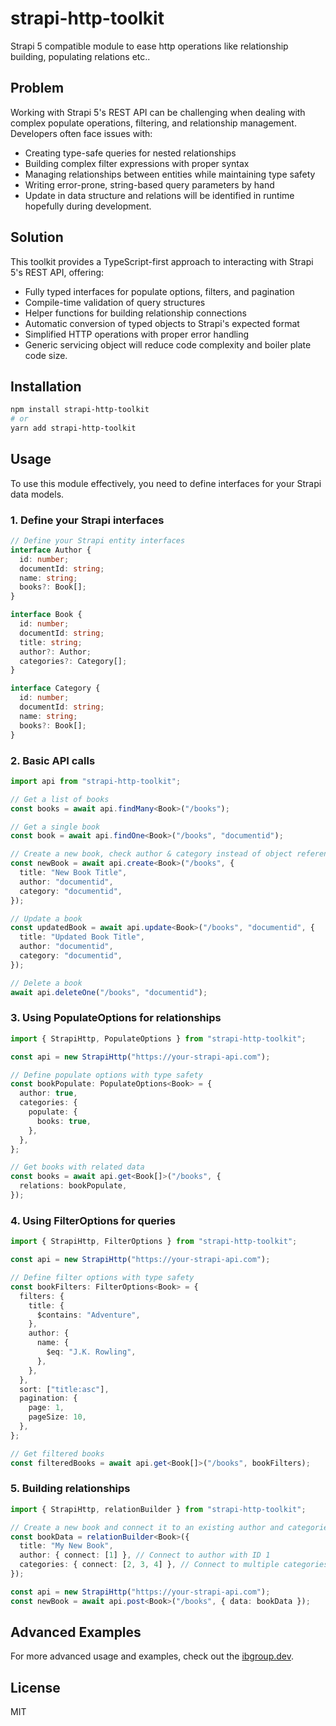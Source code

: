 # strapi-http-toolkit

Strapi 5 compatible module to ease http operations like relationship building, populating relations etc..

## Problem

Working with Strapi 5's REST API can be challenging when dealing with complex populate operations, filtering, and relationship management. Developers often face issues with:

- Creating type-safe queries for nested relationships
- Building complex filter expressions with proper syntax
- Managing relationships between entities while maintaining type safety
- Writing error-prone, string-based query parameters by hand
- Update in data structure and relations will be identified in runtime hopefully during development.

## Solution

This toolkit provides a TypeScript-first approach to interacting with Strapi 5's REST API, offering:

- Fully typed interfaces for populate options, filters, and pagination
- Compile-time validation of query structures
- Helper functions for building relationship connections
- Automatic conversion of typed objects to Strapi's expected format
- Simplified HTTP operations with proper error handling
- Generic servicing object will reduce code complexity and boiler plate code size.

## Installation

```bash
npm install strapi-http-toolkit
# or
yarn add strapi-http-toolkit
```

## Usage

To use this module effectively, you need to define interfaces for your Strapi data models.

### 1. Define your Strapi interfaces

```typescript
// Define your Strapi entity interfaces
interface Author {
  id: number;
  documentId: string;
  name: string;
  books?: Book[];
}

interface Book {
  id: number;
  documentId: string;
  title: string;
  author?: Author;
  categories?: Category[];
}

interface Category {
  id: number;
  documentId: string;
  name: string;
  books?: Book[];
}
```

### 2. Basic API calls

```typescript
import api from "strapi-http-toolkit";

// Get a list of books
const books = await api.findMany<Book>("/books");

// Get a single book
const book = await api.findOne<Book>("/books", "documentid");

// Create a new book, check author & category instead of object reference we are able to send documentid
const newBook = await api.create<Book>("/books", {
  title: "New Book Title",
  author: "documentid",
  category: "documentid",
});

// Update a book
const updatedBook = await api.update<Book>("/books", "documentid", {
  title: "Updated Book Title",
  author: "documentid",
  category: "documentid",
});

// Delete a book
await api.deleteOne("/books", "documentid");
```

### 3. Using PopulateOptions for relationships

```typescript
import { StrapiHttp, PopulateOptions } from "strapi-http-toolkit";

const api = new StrapiHttp("https://your-strapi-api.com");

// Define populate options with type safety
const bookPopulate: PopulateOptions<Book> = {
  author: true,
  categories: {
    populate: {
      books: true,
    },
  },
};

// Get books with related data
const books = await api.get<Book[]>("/books", {
  relations: bookPopulate,
});
```

### 4. Using FilterOptions for queries

```typescript
import { StrapiHttp, FilterOptions } from "strapi-http-toolkit";

const api = new StrapiHttp("https://your-strapi-api.com");

// Define filter options with type safety
const bookFilters: FilterOptions<Book> = {
  filters: {
    title: {
      $contains: "Adventure",
    },
    author: {
      name: {
        $eq: "J.K. Rowling",
      },
    },
  },
  sort: ["title:asc"],
  pagination: {
    page: 1,
    pageSize: 10,
  },
};

// Get filtered books
const filteredBooks = await api.get<Book[]>("/books", bookFilters);
```

### 5. Building relationships

```typescript
import { StrapiHttp, relationBuilder } from "strapi-http-toolkit";

// Create a new book and connect it to an existing author and categories
const bookData = relationBuilder<Book>({
  title: "My New Book",
  author: { connect: [1] }, // Connect to author with ID 1
  categories: { connect: [2, 3, 4] }, // Connect to multiple categories
});

const api = new StrapiHttp("https://your-strapi-api.com");
const newBook = await api.post<Book>("/books", { data: bookData });
```

## Advanced Examples

For more advanced usage and examples, check out the [ibgroup.dev](https://ibgroup.dev?utm_source=social&utm_medium=githsocub&utm_campaign=strapi-http-toolkit).

## License

MIT
